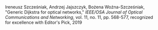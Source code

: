 Ireneusz Szcześniak, Andrzej Jajszczyk, Bożena Woźna-Szcześniak,
"Generic Dijkstra for optical networks," *IEEE/OSA Journal of Optical
Communications and Networking*, vol. 11, no. 11, pp. 568-577,
recognized for excellence with Editor's Pick, 2019